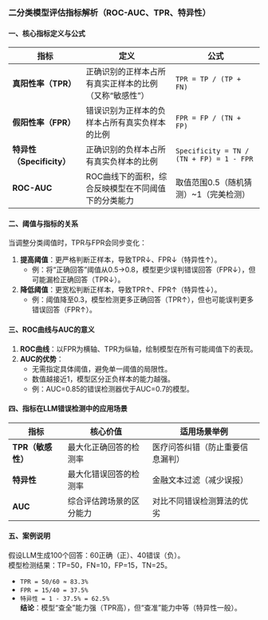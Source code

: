 ### 二分类模型评估指标解析（ROC-AUC、TPR、特异性）  


#### 一、核心指标定义与公式  

| 指标                | 定义                                                                 | 公式                                                                 |
|---------------------|----------------------------------------------------------------------|----------------------------------------------------------------------|
| **真阳性率（TPR）** | 正确识别的正样本占所有真实正样本的比例（又称“敏感性”）               | `TPR = TP / (TP + FN)`                                               |
| **假阳性率（FPR）** | 错误识别为正样本的负样本占所有真实负样本的比例                       | `FPR = FP / (TN + FP)`                                               |
| **特异性（Specificity）** | 正确识别的负样本占所有真实负样本的比例                               | `Specificity = TN / (TN + FP) = 1 - FPR`                             |
| **ROC-AUC**         | ROC曲线下的面积，综合反映模型在不同阈值下的分类能力                   | 取值范围0.5（随机猜测）~1（完美检测）                               |


#### 二、阈值与指标的关系  

当调整分类阈值时，TPR与FPR会同步变化：  
1. **提高阈值**：更严格判断正样本，导致TPR↓、FPR↓（特异性↑）。  
   - 例：将“正确回答”阈值从0.5→0.8，模型更少误判错误回答（FPR↓），但可能漏检正确回答（TPR↓）。  
2. **降低阈值**：更宽松判断正样本，导致TPR↑、FPR↑（特异性↓）。  
   - 例：阈值降至0.3，模型检测更多正确回答（TPR↑），但也可能误判更多错误回答（FPR↑）。  


#### 三、ROC曲线与AUC的意义  

1. **ROC曲线**：以FPR为横轴、TPR为纵轴，绘制模型在所有可能阈值下的表现。  
2. **AUC的优势**：  
   - 无需指定具体阈值，避免单一阈值的局限性。  
   - 数值越接近1，模型区分正负样本的能力越强。  
   - 例：AUC=0.85的错误检测器优于AUC=0.7的模型。  


#### 四、指标在LLM错误检测中的应用场景  

| 指标                | 核心价值                     | 适用场景举例                     |
|---------------------|------------------------------|----------------------------------|
| **TPR（敏感性）**   | 最大化正确回答的检测率       | 医疗问答纠错（防止重要信息漏判） |
| **特异性**          | 最大化错误回答的检测率       | 金融文本过滤（减少误报）         |
| **AUC**             | 综合评估跨场景的区分能力     | 对比不同错误检测算法的优劣       |


#### 五、案例说明  

假设LLM生成100个回答：60正确（正）、40错误（负）。  
模型检测结果：TP=50，FN=10，FP=15，TN=25。  
- `TPR = 50/60 ≈ 83.3%`  
- `FPR = 15/40 = 37.5%`  
- `特异性 = 1 - 37.5% = 62.5%`  
**结论**：模型“查全”能力强（TPR高），但“查准”能力中等（特异性一般）。